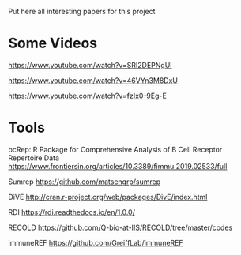 
Put here all interesting papers for this project


# Some Videos

https://www.youtube.com/watch?v=SRI2DEPNgUI

https://www.youtube.com/watch?v=46VYn3M8DxU

https://www.youtube.com/watch?v=fzIx0-9Eg-E


# Tools
bcRep: R Package for Comprehensive Analysis of B Cell Receptor Repertoire Data
https://www.frontiersin.org/articles/10.3389/fimmu.2019.02533/full

Sumrep        https://github.com/matsengrp/sumrep

DiVE        http://cran.r-project.org/web/packages/DivE/index.html    

RDI        https://rdi.readthedocs.io/en/1.0.0/        

RECOLD        https://github.com/Q-bio-at-IIS/RECOLD/tree/master/codes

immuneREF     https://github.com/GreiffLab/immuneREF

